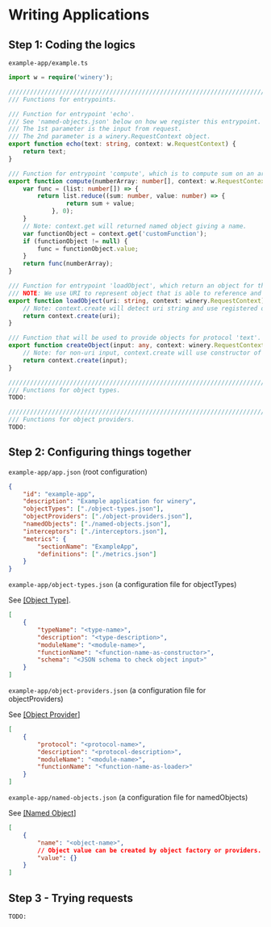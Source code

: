 # Writing Applications

## Step 1: Coding the logics
`example-app/example.ts`
```typescript
import w = require('winery');

////////////////////////////////////////////////////////////////////////////
/// Functions for entrypoints.

/// Function for entrypoint 'echo'. 
/// See 'named-objects.json' below on how we register this entrypoint.
/// The 1st parameter is the input from request.
/// The 2nd parameter is a winery.RequestContext object.
export function echo(text: string, context: w.RequestContext) {
    return text;
}

/// Function for entrypoint 'compute', which is to compute sum on an array of numbers. 
export function compute(numberArray: number[], context: w.RequestContext) {
    var func = (list: number[]) => {
        return list.reduce((sum: number, value: number) => {
                return sum + value;
            }, 0);
    }
    // Note: context.get will returned named object giving a name.
    var functionObject = context.get('customFunction');
    if (functionObject != null) {
        func = functionObject.value;
    }
    return func(numberArray);
}

/// Function for entrypoint 'loadObject', which return an object for the uri.
/// NOTE: We use URI to represent object that is able to reference and share more conveniently.
export function loadObject(uri: string, context: winery.RequestContext) {
    // Note: context.create will detect uri string and use registered object provider to create the object.
    return context.create(uri);
}

/// Function that will be used to provide objects for protocol 'text'.
export function createObject(input: any, context: winery.RequestContext) {
    // Note: for non-uri input, context.create will use constructor of registered object types to create it.
    return context.create(input);
}

////////////////////////////////////////////////////////////////////////////
/// Functions for object types.
TODO:

////////////////////////////////////////////////////////////////////////////
/// Functions for object providers.
TODO:

```
## Step 2: Configuring things together
`example-app/app.json` (root configuration)
```json
{
    "id": "example-app",
    "description": "Example application for winery",
    "objectTypes": ["./object-types.json"],
    "objectProviders": ["./object-providers.json"],
    "namedObjects": ["./named-objects.json"],
    "interceptors": ["./interceptors.json"],
    "metrics": {
        "sectionName": "ExampleApp",
        "definitions": ["./metrics.json"]
    }
}
```
`example-app/object-types.json` (a configuration file for objectTypes)

See [[Object Type]](#object-type).

```json
[
    {
        "typeName": "<type-name>",
        "description": "<type-description>",
        "moduleName": "<module-name>",
        "functionName": "<function-name-as-constructor>",
        "schema": "<JSON schema to check object input>"
    }
]

```

`example-app/object-providers.json` (a configuration file for objectProviders)

See [[Object Provider]](#object-provider)
```json
[
    {
        "protocol": "<protocol-name>",
        "description": "<protocol-description>",
        "moduleName": "<module-name>",
        "functionName": "<function-name-as-loader>"
    }
]

```
`example-app/named-objects.json` (a configuration file for namedObjects)

See [[Named Object]](#named-object)
```json
[
    {
        "name": "<object-name>",
        // Object value can be created by object factory or providers.
        "value": {}
    }
]

```
## Step 3 - Trying requests
```
TODO:
```